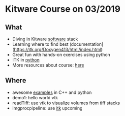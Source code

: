 # Kitware Course on 03/2019

## What
- Diving in Kitware [software](https://github.com/KitwareMedical) stack
- Learning where to find best (documentation](https://itk.org/Doxygen413/html/index.html)
- Great fun with hands-on exercises using python
- ITK in [python](https://itkpythonpackage.readthedocs.io/en/latest/Quick_start_guide.html#usage)
- More resources about course: [here](https://data.kitware.com/#collection/568a9db98d777f429eac8eab/folder/5b0724188d777f15ebe1f55b)

## Where
- awesome [examples](https://itk.org/ITKExamples/) in C++ and python
- demo1: hello world vtk
- readTiff: use vtk to visualize volumes from tiff stacks
- imgprocpipeline: use [itk](https://itk.org/Wiki/ITK/Examples) upcoming

